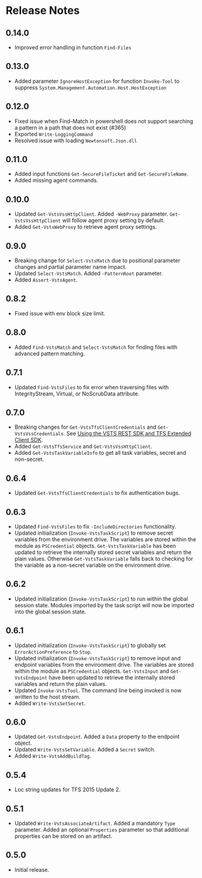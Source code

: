 # Release Notes

## 0.14.0
* Improved error handling in function `Find-Files`

## 0.13.0
* Added parameter `IgnoreHostException` for function `Invoke-Tool` to suppress `System.Management.Automation.Host.HostException`

## 0.12.0
* Fixed issue when Find-Match in powershell does not support searching a pattern in a path that does not exist (#365)
* Exported `Write-LoggingCommand`
* Resolved issue with loading `Newtonsoft.Json.dll` 

## 0.11.0
* Added input functions `Get-SecureFileTicket` and `Get-SecureFileName`.
* Added missing agent commands.

## 0.10.0
* Updated `Get-VstsVssHttpClient`. Added `-WebProxy` parameter. `Get-VstsVssHttpClient` will follow agent proxy setting by default.
* Added `Get-VstsWebProxy` to retrieve agent proxy settings.

## 0.9.0
* Breaking change for `Select-VstsMatch` due to positional parameter changes and partial parameter name impact.
* Updated `Select-VstsMatch`. Added `-PatternRoot` parameter.
* Added `Assert-VstsAgent`.

## 0.8.2
* Fixed issue with env block size limit.

## 0.8.0
* Added `Find-VstsMatch` and `Select-VstsMatch` for finding files with advanced pattern matching.

## 0.7.1
* Updated `Find-VstsFiles` to fix error when traversing files with IntegrityStream, Virtual, or NoScrubData attribute.

## 0.7.0
* Breaking changes for `Get-VstsTfsClientCredentials` and `Get-VstsVssCredentials`. See [Using the VSTS REST SDK and TFS Extended Client SDK](UsingOM.md).
* Added `Get-VstsTfsService` and `Get-VstsVssHttpClient`.
* Added `Get-VstsTaskVariableInfo` to get all task variables, secret and non-secret.

## 0.6.4
* Updated `Get-VstsTfsClientCredentials` to fix authentication bugs.

## 0.6.3
* Updated `Find-VstsFiles` to fix `-IncludeDirectories` functionality.
* Updated initialization (`Invoke-VstsTaskScript`) to remove secret variables from the environment drive. The variables are stored within the module as `PSCredential` objects. `Get-VstsTaskVariable` has been updated to retrieve the internally stored secret variables and return the plain values. Otherwise `Get-VstsTaskVariable` falls back to checking for the variable as a non-secret variable on the environment drive.

## 0.6.2
* Updated initialization (`Invoke-VstsTaskScript`) to run within the global session state. Modules imported by the task script will now be imported into the global session state.

## 0.6.1
* Updated initialization (`Invoke-VstsTaskScript`) to globally set `ErrorActionPreference` to `Stop`.
* Updated initialization (`Invoke-VstsTaskScript`) to remove input and endpoint variables from the environment drive. The variables are stored within the module as `PSCredential` objects. `Get-VstsInput` and `Get-VstsEndpoint` have been updated to retrieve the internally stored variables and return the plain values.
* Updated `Invoke-VstsTool`. The command line being invoked is now written to the host stream.
* Added `Write-VstsSetSecret`.

## 0.6.0
* Updated `Get-VstsEndpoint`. Added a `Data` property to the endpoint object.
* Updated `Write-VstsSetVariable`. Added a `Secret` switch.
* Added `Write-VstsAddBuildTag`.

## 0.5.4
* Loc string updates for TFS 2015 Update 2.

## 0.5.1
* Updated `Write-VstsAssociateArtifact`. Added a mandatory `Type` parameter. Added an optional `Properties` parameter so that additional properties can be stored on an artifact.

## 0.5.0
* Initial release.
